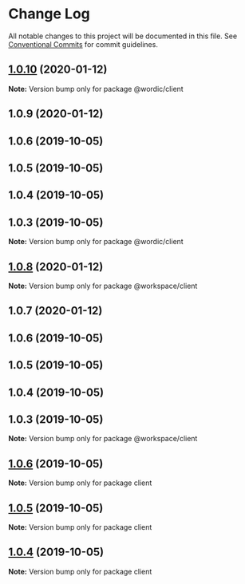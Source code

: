 # Change Log

All notable changes to this project will be documented in this file.
See [Conventional Commits](https://conventionalcommits.org) for commit guidelines.

## [1.0.10](https://github.com/shakogegia/mern-monorepo-boilerplate/compare/@wordic/client@1.0.9...@wordic/client@1.0.10) (2020-01-12)

**Note:** Version bump only for package @wordic/client

## 1.0.9 (2020-01-12)

## 1.0.6 (2019-10-05)

## 1.0.5 (2019-10-05)

## 1.0.4 (2019-10-05)

## 1.0.3 (2019-10-05)

**Note:** Version bump only for package @wordic/client

## [1.0.8](https://github.com/shakogegia/mern-monorepo-boilerplate/compare/@workspace/client@1.0.7...@workspace/client@1.0.8) (2020-01-12)

**Note:** Version bump only for package @workspace/client

## 1.0.7 (2020-01-12)

## 1.0.6 (2019-10-05)

## 1.0.5 (2019-10-05)

## 1.0.4 (2019-10-05)

## 1.0.3 (2019-10-05)

**Note:** Version bump only for package @workspace/client

## [1.0.6](https://github.com/shakogegia/mern-monorepo-boilerplate/compare/v1.0.5...v1.0.6) (2019-10-05)

**Note:** Version bump only for package client

## [1.0.5](https://github.com/shakogegia/mern-monorepo-boilerplate/compare/v1.0.4...v1.0.5) (2019-10-05)

**Note:** Version bump only for package client

## [1.0.4](https://github.com/shakogegia/mern-monorepo-boilerplate/compare/v1.0.3...v1.0.4) (2019-10-05)

**Note:** Version bump only for package client
